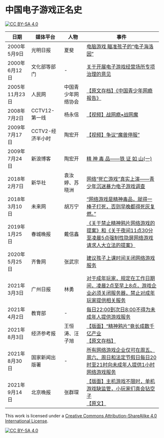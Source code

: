 # 中国电子游戏正名史

[![CC BY-SA 4.0][cc-by-sa-shield]][cc-by-sa]

日期 | 媒体平台 | 人物 | 事件
------------ | ------------- | ------------- | -------------
2000年5月9日 | 光明日报 | 夏斐 | [电脑游戏 瞄准孩子的“电子海洛因”](https://www.gmw.cn/01gmrb/2000-05/09/GB/05%5E18415%5E0%5EGMA2-013.htm)
2000年6月12日 | 文化部等部门 | - | [关于开展电子游戏经营场所专项治理的意见](http://www.gov.cn/gongbao/content/2000/content_60240.htm)
2005年11月23日 | 人民网 | 中国青少年网络协会 | [【原文存档】《中国青少年网瘾报告》](https://web.archive.org/web/20120606041032/http://theory.people.com.cn/GB/49157/49166/3882411.html)
2008年7月2日 | CCTV12-第一线 | 杨永信 | [【视频】战网瘾•战网魔](https://www.bilibili.com/video/BV1Xs41167Kv/)
2009年7月17日 | CCTV2-经济半小时 | 陶宏开 | [【视频】争议“魔兽停服”](https://cdnsrc.v.cctv.com/flash/media/jingjibanxiaoshi/2009/07/jingjibanxiaoshi_h264418000nero_aac32_20090717_1247842795195-5.mp4)
2009年7月24日 | 新浪博客 | 陶宏开 | [ 精 神 毒 品——铁 证 如 山(一)](http://blog.sina.com.cn/s/blog_4b0c914f0100e4jd.html)
2018年2月7日 | 新华社 | 袁汝婷、苏晓洲 | [网络“死亡游戏”真实上演——青少年沉迷暴力电子游戏调查](http://www.xinhuanet.com/2018-02/07/c_1122383515.htm)
2018年3月10日 | 未来网 | 胡万宁 | [“网络游戏是精神毒品，就得一棒子打死，否则早晚都得死灰复燃。”](http://news.k618.cn/dj/201803/t20180310_15481606.html)
2019年1月25日 | 春城晚报 | 戴信鑫 | [《关于禁止精神鸦片网络游戏的提案》和《关于夜间11点30分至凌晨5点强制性隐屏网络游戏请求人大立法的提案》](http://ccwb.yunnan.cn/html/2019-01/25/content_1263748.htm?div=-1)
2020年5月25日 | 齐鲁网 | 张武宗 | [建议孩子上课时间关闭网络游戏服务](http://sd.iqilu.com/articlePc/detail/6821660.html)
2021年3月3日 | 广州日报 | 林勇 | [对于成年玩家，规定在工作日期间，凌晨2点至早上8点，游戏企业必须关闭服务器，禁止对成年玩家提供相关服务](https://www.gzdaily.cn/amucsite/web/index.html#/detail/1506072)
2021年4月2日 | 教育部 | - | [每日22:00到次日8:00不得为未成年人提供游戏服务](http://www.moe.gov.cn/jyb_xwfb/xw_fbh/moe_2606/2021/tqh/sfcl/202104/t20210402_524051.html)
2021年8月3日 | 经济参考报 | 王恒涛、汪子旭 | [【版面】“精神鸦片”竟长成数千亿产业](http://dz.jjckb.cn/www/pages/webpage2009/html/2021-08/03/node_5.htm)<br/>[【原文存档】](https://web.archive.org/web/20210803015523/http://www.jjckb.cn/2021-08/03/c_1310104012.htm)
2021年8月30日 | 国家新闻出版署 | - | [所有网络游戏企业仅可在周五、周六、周日和法定节假日每日20时至21时向未成年人提供1小时网络游戏服务](http://www.nppa.gov.cn/nppa/contents/279/98792.shtml)
2021年9月14日 | 北京晚报 | 张群琛 | [【版面】主机游戏不限时，单机游戏缺监管，小玩家们真会钻空子](https://bjrbdzb.bjd.com.cn/bjwb/mobile/2021/20210914/20210914_m.html#page20)<br/>[【原文】](https://bjrbdzb.bjd.com.cn/bjwb/mobile/2021/20210914/20210914_022/content_20210914_022_1.htm#page20?digital:newspaperBjwb:AP6140418fe4b0637be8d290dc)

This work is licensed under a
[Creative Commons Attribution-ShareAlike 4.0 International License][cc-by-sa].

[![CC BY-SA 4.0][cc-by-sa-image]][cc-by-sa]

[cc-by-sa]: http://creativecommons.org/licenses/by-sa/4.0/
[cc-by-sa-image]: https://licensebuttons.net/l/by-sa/4.0/88x31.png
[cc-by-sa-shield]: https://img.shields.io/badge/License-CC%20BY--SA%204.0-lightgrey.svg
